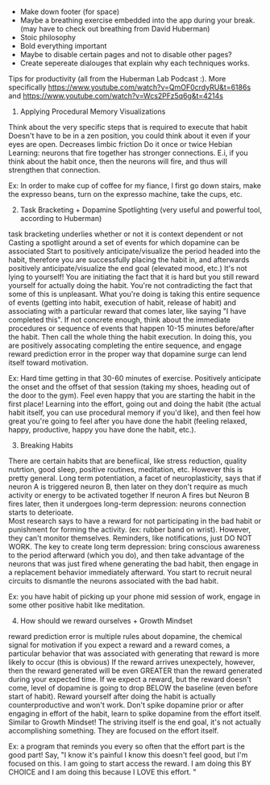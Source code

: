 * Make down footer (for space)
* Maybe a breathing exercise embedded into the app during your break. (may have to check out breathing from David Huberman)
* Stoic philosophy
* Bold everything important
* Maybe to disable certain pages and not to disable other pages?
* Create sepereate dialouges that explain why each techniques works.

Tips for productivity (all from the Huberman Lab Podcast :). More specifically https://www.youtube.com/watch?v=QmOF0crdyRU&t=6186s and https://www.youtube.com/watch?v=Wcs2PFz5q6g&t=4214s

1. Applying Procedural Memory Visualizations

Think about the very specific steps that is required to execute that habit 
Doesn't have to be in a zen position, you could think about it even if your eyes are open.
Decreases limbic friction
Do it once or twice
Hebian Learning: neurons that fire together has stronger connections. 
E.i, if you think about the habit once, then the neurons will fire, and thus will strengthen that connection.

Ex: In order to make cup of coffee for my fiance, I first go down stairs, make the expresso beans, turn on the expresso machine, take the cups, etc. 

2. Task Bracketing + Dopamine Spotlighting (very useful and powerful tool, according to Huberman) 

task bracketing underlies whether or not it is context dependent or not
Casting a spotlight around a set of events for which dopamine can be associated
Start to positively anticipate/visualize the period headed into the habit, therefore you are successfully placing the habit in, and afterwards positively anticipate/visualize the end goal (elevated mood, etc.)
It's not lying to yourself! You are initiating the fact that it is hard but you still reward yourself for actually doing the habit. 
You're not contradicting the fact that some of this is unpleasant. What you're doing is taking this entire sequence of events (getting into habit, execution of habit, release of habit) and associating with a particular reward that comes later, like saying "I have completed this".
If not concrete enough, think about the immediate procedures or sequence of events that happen 10-15 minutes before/after the habit. Then call the whole thing the habit execution.
In doing this, you are positively assocating completing the entire sequence, and engage reward prediction error in the proper way that dopamine surge can lend itself toward motivation.

Ex: Hard time getting in that 30-60 minutes of exercise. Positively anticipate the onset and the offset of that session (taking my shoes, heading out of the door to the gym). Feel even happy that you are starting the habit in the first place! Learning into the effort, going out and doing the habit (the actual habit itself, you can use procedural memory if you'd like), and then feel how great you're going to feel after you have done the habit (feeling relaxed, happy, productive, happy you have done the habit, etc.).

3. Breaking Habits 

There are certain habits that are benefiical, like stress reduction, quality nutrtion, good sleep, positive routines, meditation, etc. However this is pretty general.
Long term potentiation, a facet of neuroplasticity, says that if neuron A is triggered neuron B, then later on they don't require as much activity or energy to be activated together
If neuron A fires but Neuron B fires later, then it undergoes long-term depression: neurons connection starts to deterioate.  
Most research says to have a reward for not participating in the bad habit or punishment for forming the activity. (ex: rubber band on wrist). However, they can't monitor themselves.
Reminders, like notifications, just DO NOT WORK.
The key to create long term depression: bring conscious awareness to the period afterward (which you do), and then take advantage of the neurons that was just fired whene generating the bad habit, then engage in a replacement behavior immediately afterward. 
You start to recruit neural circuits to dismantle the neurons associated with the bad habit.

Ex: you have habit of picking up your phone mid session of work, engage in some other positive habit like meditation. 

4. How should we reward ourselves + Growth Mindset

reward prediction error is multiple rules about dopamine, the chemical signal for motivation 
if you expect a reward and a reward comes, a particular behavior that was associated with generating that reward is more likely to occur (this is obvious) 
If the reward arrives unexpectely, however, then the reward generated will be even GREATER than the reward generated during your expected time. 
If we expect a reward, but the reward doesn't come, level of dopamine is going to drop BELOW the baseline (even before start of habit).
Reward yourself after doing the habit is actually counterproductive and won't work.
Don't spike dopamine prior or after engaging in effort of the habit, learn to spike dopamine from the effort itself.
Similar to Growth Mindset! The striving itself is the end goal, it's not actually accomplishing something. They are focused on the effort itself. 

Ex: a program that reminds you every so often that the effort part is the good part! Say, "I know it's painful I know this doesn't feel good, but I'm focused on this. I am going to start access the reward. I am doing this BY CHOICE and I am doing this because I LOVE this effort. " 